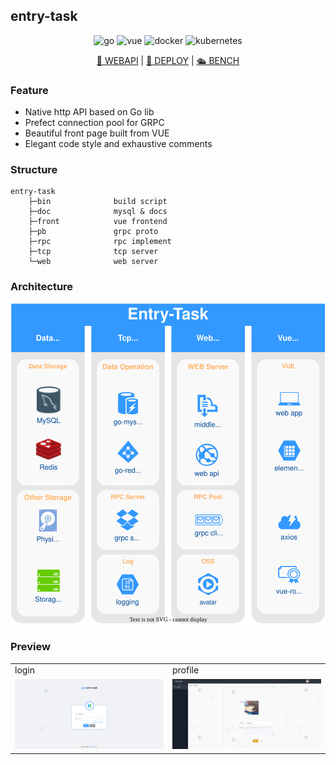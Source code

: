 ## entry-task

<p align="center">
  <img src="https://img.shields.io/badge/go-backend-9cf?style=flat-square&logo=go" alt="go">
  <img src="https://img.shields.io/badge/vue-frontend-green?style=flat-square&logo=vue.js" alt="vue">
  <img src="https://img.shields.io/badge/docker-build-orange?style=flat-square&logo=docker" alt="docker">
  <img src="https://img.shields.io/badge/kubernetes-support-blueviolet?style=flat-square&logo=kubernetes" alt="kubernetes">
</p>

<p align="center">
  <a href="doc/entry/webapi.md">📑 WEBAPI</a> | <a href="doc/entry/deploy.md">🚀 DEPLOY</a> | <a href="doc/entry/bench.md">🛳 BENCH</a> 
</p>



### Feature

- Native http API based on Go lib
- Prefect connection pool for GRPC
- Beautiful front page built from VUE
- Elegant code style and exhaustive comments



### Structure

```
entry-task
    ├─bin              build script          
    ├─doc              mysql & docs
    ├─front            vue frontend
    ├─pb               grpc proto
    ├─rpc              rpc implement
    ├─tcp              tcp server
    └─web              web server
```



### Architecture

<p align="center">
<img src="./doc/images/architecture.svg" alt="Architecture" />
</p>


### Preview

<table>
  <tr>
    <td>login</td>
    <td>profile</td>
  </tr>
  <tr>
     <td width="50%" align="top"><img src="./doc/images/login.png"/></td>
     <td width="50%" align="top"><img src="./doc/images/profile.png"/></td>
  </tr>
</table>

